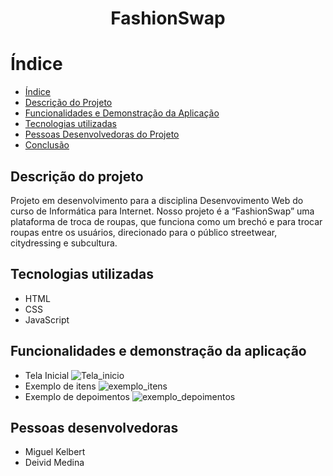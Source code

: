 <h1 align="center">FashionSwap</h1>

# Índice 

* [Índice](#índice)
* [Descrição do Projeto](#descrição-do-projeto)
* [Funcionalidades e Demonstração da Aplicação](#funcionalidades-e-demonstração-da-aplicação)
* [Tecnologias utilizadas](#tecnologias-utilizadas)
* [Pessoas Desenvolvedoras do Projeto](#pessoas-desenvolvedoras)
* [Conclusão](#conclusão)

## Descrição do projeto
  Projeto em desenvolvimento para a disciplina Desenvovimento Web do curso de Informática para Internet. Nosso projeto é a “FashionSwap” uma plataforma de troca de roupas, que funciona como um brechó e para
trocar roupas entre os usuários, direcionado para o público streetwear, citydressing e subcultura.
  

## Tecnologias utilizadas
* HTML
* CSS
* JavaScript

## Funcionalidades e demonstração da aplicação
* Tela Inicial
![Tela_inicio](https://github.com/Migark/FashionSwap/assets/116565116/760d942f-df8e-47aa-8cdc-9e06aa186d4e)
* Exemplo de itens
![exemplo_itens](https://github.com/Migark/FashionSwap/assets/116565116/22b97d82-2100-4054-aae9-83eaaf1910c4)
* Exemplo de depoimentos
![exemplo_depoimentos](https://github.com/Migark/FashionSwap/assets/116565116/c99c2a08-9c77-4dbd-bfce-c66a5d65f94c)
## Pessoas desenvolvedoras
* Miguel Kelbert
* Deivid Medina
